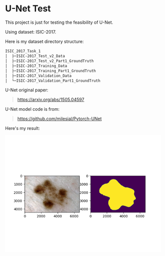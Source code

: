 # U-Net Test

This project is just for testing the feasibility of U-Net.

Using dataset: ISIC-2017.

Here is my dataset directory structure:
```
ISIC_2017_Task_1
│  ├─ISIC-2017_Test_v2_Data
│  ├─ISIC-2017_Test_v2_Part1_GroundTruth
│  ├─ISIC-2017_Training_Data
│  ├─ISIC-2017_Training_Part1_GroundTruth
│  ├─ISIC-2017_Validation_Data
│  └─ISIC-2017_Validation_Part1_GroundTruth
```

U-Net original paper:
> https://arxiv.org/abs/1505.04597

U-Net model code is from: 
> https://github.com/milesial/Pytorch-UNet

Here's my result:

![Result](./image/Figure_1.png)
